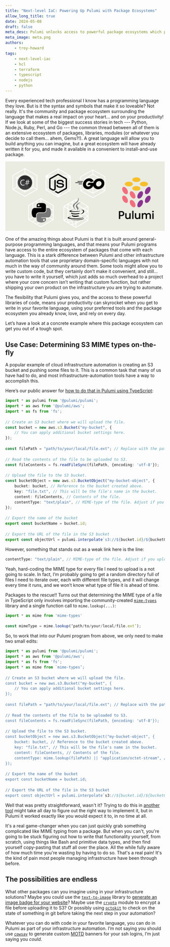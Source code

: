 ```yaml
---
title: "Next-level IaC: Powering Up Pulumi with Package Ecosystems"
allow_long_title: true
date: 2024-05-08
draft: false
meta_desc: Pulumi unlocks access to powerful package ecosystems which provide a lot of value and flexibility to your IaC workflows.
meta_image: meta.png
authors:
    - troy-howard
tags:
    - next-level-iac
    - hcl
    - terraform
    - typescript
    - nodejs
    - python
---
```


Every experienced tech professional I know has a programming language they love. But is it the syntax and symbols that make it so loveable? Not really. It's the community and package ecosystem surrounding the language that makes a real impact on your heart... and on your productivity!<!--more--> If we look at some of the biggest success stories in tech --- Python, Node.js, Ruby, Perl, and Go --- the common thread between all of them is an extensive ecosystem of packages, libraries, modules (or whatever you decide to call them…  ahem, Gems?!). A great language will allow you to build anything you can imagine, but a great ecosystem will have already written it for you, and made it available in a convenient to install-and-use package.

![Pulumi Language Ecosystem](pulumi-language-ecosystem.png)

One of the amazing things about Pulumi is that it is built around general-purpose programming languages, and that means your Pulumi programs have access to the entire ecosystem of packages that come with each language. This is a stark difference between Pulumi and other infrastructure automation tools that use proprietary domain-specific languages with not much in the way of community around them. Some tools might allow you to write custom code, but they certainly don’t make it convenient, and still… you have to write it yourself, which just adds so much overhead to a project where your core concern isn’t writing that custom function, but rather shipping your own product on the infrastructure you are trying to automate.

The flexibility that Pulumi gives you, and the access to these powerful libraries of code, means your productivity can skyrocket when you get to write in your favorite language, using your preferred tools and the package ecosystem you already know, love, and rely on every day.

Let’s have a look at a concrete example where this package ecosystem can get you out of a tough spot.

## Use Case: Determining S3 MIME types on-the-fly

A popular example of cloud infrastructure automation is creating an S3 bucket and pushing some files to it. This is a common task that many of us have had to do, and most infrastructure-automation tools have a way to accomplish this. 

Here’s our public answer for [how to do that in Pulumi using TypeScript][s3-bucket-example]: 

```typescript
import * as pulumi from '@pulumi/pulumi';
import * as aws from '@pulumi/aws';
import * as fs from 'fs';

// Create an S3 bucket where we will upload the file.
const bucket = new aws.s3.Bucket("my-bucket", {
    // You can apply additional bucket settings here.
});

const filePath = "path/to/your/local/file.ext"; // Replace with the path to the file you want to upload

// Read the contents of the file to be uploaded to S3.
const fileContents = fs.readFileSync(filePath, {encoding: 'utf-8'});

// Upload the file to the S3 bucket.
const bucketObject = new aws.s3.BucketObject("my-bucket-object", {
    bucket: bucket, // Reference to the bucket created above.
    key: "file.txt", // This will be the file's name in the bucket.
    content: fileContents, // Contents of the file.
    contentType: "text/plain", // MIME-type of the file. Adjust if you upload a different type of file.
});

// Export the name of the bucket
export const bucketName = bucket.id;

// Export the URL of the file in the S3 bucket
export const objectUrl = pulumi.interpolate`s3://${bucket.id}/${bucketObject.key}`;
``` 

However, something that stands out as a weak link here is the line:

```typescript
contentType: "text/plain", // MIME-type of the file. Adjust if you upload a different type of file.
```

Yeah, hard-coding the MIME type for every file I need to upload is a not going to scale. In fact, I’m probably going to get a random directory full of files I need to iterate over, each with different file types, and it will change every time it runs, and we won’t know what type of file it is ahead of time.

Packages to the rescue!! Turns out that determining the MIME type of a file in TypeScript only involves importing the community-created [`mime-types`][npm-mimetypes] library and a single function call to `mime.lookup(...)`:

```typescript
import * as mime from 'mime-types'

const mimeType = mime.lookup(‘path/to/your/local/file.ext’);

```

So, to work that into our Pulumi program from above, we only need to make two small edits:

```typescript {hl_lines=[4,21]}
import * as pulumi from '@pulumi/pulumi';
import * as aws from '@pulumi/aws';
import * as fs from 'fs';
import * as mime from `mime-types’;

// Create an S3 bucket where we will upload the file.
const bucket = new aws.s3.Bucket("my-bucket", {
    // You can apply additional bucket settings here.
});

const filePath = "path/to/your/local/file.ext"; // Replace with the path to the file you want to upload

// Read the contents of the file to be uploaded to S3.
const fileContents = fs.readFileSync(filePath, {encoding: 'utf-8'});

// Upload the file to the S3 bucket.
const bucketObject = new aws.s3.BucketObject("my-bucket-object", {
    bucket: bucket, // Reference to the bucket created above.
    key: "file.txt", // This will be the file's name in the bucket.
    content: fileContents, // Contents of the file.
    contentType: mime.lookup(filePath) || "application/octet-stream", // MIME-type of the file
});

// Export the name of the bucket
export const bucketName = bucket.id;

// Export the URL of the file in the S3 bucket
export const objectUrl = pulumi.interpolate`s3://${bucket.id}/${bucketObject.key}`;

```
Well that was pretty straightforward, wasn't it? Trying to do this in [another tool][terraform-mime-example] might take all day to figure out the right way to implement it, but in Pulumi it worked exactly like you would expect it to, in no time at all.

It's a real game-changer when you can just quickly grab something complicated like MIME typing from a package. But when you can't, you're going to be stuck figuring out how to write that functionality yourself, from scratch, using things like Bash and primitive data types, and then find yourself copy-pasting that stuff all over the place. All the while fully aware of how much time you're wasting by having to do so. That's a real pain! It's the kind of pain most people managing infrastructure have been through before.

## The possibilities are endless

What other packages can you imagine using in your infrastructure solutions? Maybe you could use the [`text-to-image`][npm-text-to-image] library to [generate an image badge for your website][cnunciato-image-badge-example]? Maybe use the [`crypto`][nodejs-crypto-module] module to encrypt a file before uploading it to S3? Or possibly using [`octokit`][npm-octokit] to check on the state of something in git before taking the next step in your automation?

Whatever you can do with code in your favorite language, you can do in Pulumi as part of your infrastructure automation. I’m not saying you should use [`cowsay`][npm-cowsay] to generate custom [MOTD][wiki-motd] banners for your ssh logins, I’m just saying you _could_.

[s3-bucket-example]: https://www.pulumi.com/ai/answers/fZ6JumwyAXHcXys5tFFkqq/uploading-files-to-amazon-s3-using-typescript
[npm-mimetypes]: https://www.npmjs.com/package/mime-types
[npm-text-to-image]: https://www.npmjs.com/package/text-to-image
[cnunciato-image-badge-example]: https://gist.github.com/cnunciato/2461f87e59b3b50c14cbefc33b91738e
[npm-cowsay]: https://www.npmjs.com/package/cowsay
[wiki-motd]: https://en.wikipedia.org/wiki/Message_of_the_day
[npm-octokit]: https://www.npmjs.com/package/octokit
[nodejs-crypto-module]: https://nodejs.org/api/crypto.html#crypto
[terraform-mime-example]: https://engineering.statefarm.com/blog/terraform-s3-upload-with-mime/
